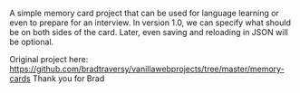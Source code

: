 A simple memory card project that can be used for language learning or even to prepare for an interview.
In version 1.0, we can specify what should be on both sides of the card. Later, even saving and reloading in JSON will be optional.

Original project here: https://github.com/bradtraversy/vanillawebprojects/tree/master/memory-cards
Thank you for Brad